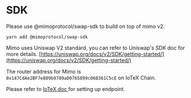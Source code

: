 # SDK

Please use  @mimoprotocol/swap-sdk to build on top of mimo v2.

```text
yarn add @mimoprotocol/swap-sdk
```

Mimo uses Uniswap V2 standard, you can refer to Uniswap's SDK doc for more details. [https://uniswap.org/docs/v2/SDK/getting-started/](https://uniswap.org/docs/v2/SDK/getting-started/)

The router address for Mimo is `0x147CdAe2BF7e809b9789aD0765899c06B361C5cE` on IoTeX Chain.

Please refer to [IoTeX  doc ](https://docs.iotex.io/reference/babel-web3-api)for setting up endpoint. 



